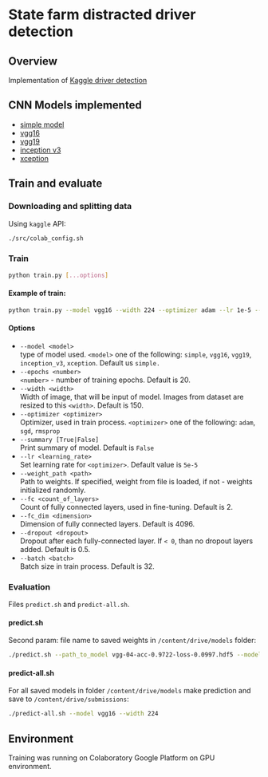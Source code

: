 # State farm distracted driver detection
## Overview
Implementation of [Kaggle driver detection](https://www.kaggle.com/c/state-farm-distracted-driver-detection)
## CNN Models implemented 
- [simple model](src/models/simple_model.py)
- [vgg16](src/models/vgg16.py)
- [vgg19](src/models/vgg19.py)
- [inception v3](src/models/inception_v3.py)
- [xception](src/models/xception.py)
## Train and evaluate
### Downloading and splitting data
Using `kaggle` API:
```bash
./src/colab_config.sh
```
### Train
```bash
python train.py [...options]
```
#### Example of train:
```bash
python train.py --model vgg16 --width 224 --optimizer adam --lr 1e-5 --batch 16 --epochs 50
```
#### Options
* `--model <model>`<br>
type of model used. `<model>` one of the following: `simple`, `vgg16`, `vgg19`, `inception_v3`, `xception`. Default us `simple.`
* `--epochs <number>`<br>
 `<number>` - number of training epochs. Default is 20.
* `--width <width>`<br>
Width of image, that will be input of model. Images from dataset are resized to this `<width>`. Default is 150.
* `--optimizer <optimizer>`<br>
Optimizer, used in train process. `<optimizer>` one of the following: `adam`, `sgd`, `rmsprop`
* `--summary [True|False]`<br>
Print summary of model. Default is `False`
* `--lr <learning_rate>`<br>
Set learning rate for  `<optimizer>`. Default value is `5e-5`
* `--weight_path <path>`<br>
Path to weights. If specified, weight from file is loaded, if not - weights initialized randomly.
* `--fc <count_of_layers>`<br>
Count of fully connected layers, used in fine-tuning. Default is 2.
* `--fc_dim <dimension>`<br>
Dimension of fully connected layers. Default is 4096.
* `--dropout <dropout>`<br>
Dropout after each fully-connected layer. If `< 0`, than no dropout layers added. Default is 0.5.
* `--batch <batch>`<br>
Batch size in train process. Default is 32.
### Evaluation
Files `predict.sh` and `predict-all.sh`.
#### predict.sh
Second param: file name to saved weights in `/content/drive/models` folder:
```bash
./predict.sh --path_to_model vgg-04-acc-0.9722-loss-0.0997.hdf5 --model vgg16 --width 224
```
#### predict-all.sh
For all saved models in folder `/content/drive/models` make prediction and save to `/content/drive/submissions`:
```bash
./predict-all.sh --model vgg16 --width 224
```
## Environment
Training was running on Colaboratory Google Platform on GPU environment.
